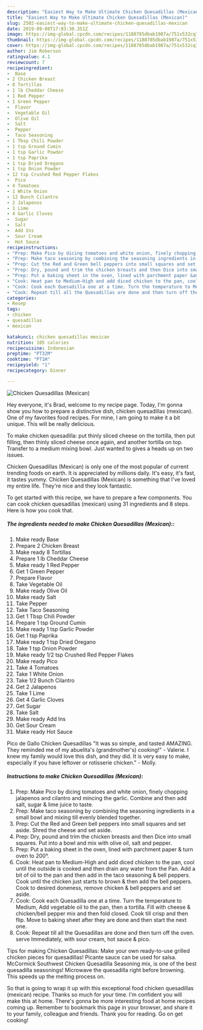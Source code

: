 ```yaml
---
description: "Easiest Way to Make Ultimate Chicken Quesadillas (Mexican)"
title: "Easiest Way to Make Ultimate Chicken Quesadillas (Mexican)"
slug: 2502-easiest-way-to-make-ultimate-chicken-quesadillas-mexican
date: 2019-09-08T17:03:30.351Z
image: https://img-global.cpcdn.com/recipes/1188785dbab1987a/751x532cq70/chicken-quesadillas-mexican-recipe-main-photo.jpg
thumbnail: https://img-global.cpcdn.com/recipes/1188785dbab1987a/751x532cq70/chicken-quesadillas-mexican-recipe-main-photo.jpg
cover: https://img-global.cpcdn.com/recipes/1188785dbab1987a/751x532cq70/chicken-quesadillas-mexican-recipe-main-photo.jpg
author: Jim Roberson
ratingvalue: 4.1
reviewcount: 7
recipeingredient:
-  Base
- 2 Chicken Breast
- 8 Tortillas
- 1 lb Cheddar Cheese
- 1 Red Pepper
- 1 Green Pepper
-  Flavor
-  Vegetable Oil
-  Olive Oil
-  Salt
-  Pepper
-  Taco Seasoning
- 1 Tbsp Chili Powder
- 1 tsp Ground Cumin
- 1 tsp Garlic Powder
- 1 tsp Paprika
- 1 tsp Dried Oregano
- 1 tsp Onion Powder
- 12 tsp Crushed Red Pepper Flakes
-  Pico
- 4 Tomatoes
- 1 White Onion
- 12 Bunch Cilantro
- 2 Jalapenos
- 1 Lime
- 4 Garlic Cloves
-  Sugar
-  Salt
-  Add Ins
-  Sour Cream
-  Hot Sauce
recipeinstructions:
- "Prep: Make Pico by dicing tomatoes and white onion, finely chopping jalapenos and cilantro and mincing the garlic. Combine and then add salt, sugar &amp; lime juice to taste."
- "Prep: Make taco seasoning by combining the seasoning ingredients in a small bowl and mixing till evenly blended together."
- "Prep: Cut the Red and Green bell peppers into small squares and set aside. Shred the cheese and set aside."
- "Prep: Dry, pound and trim the chicken breasts and then Dice into small squares. Put into a bowl and mix with olive oil, salt and pepper."
- "Prep: Put a baking sheet in the oven, lined with parchment paper &amp; turn oven to 200°."
- "Cook: Heat pan to Medium-High and add diced chicken to the pan, cool until the outside is cooked and then drain any water from the Pan. Add a bit of oil to the pan and then add in the taco seasoning &amp; bell peppers. Cook until the chicken just starts to brown &amp; then add the bell peppers. Cook to desired doneness, remove chicken &amp; bell peppers and set aside."
- "Cook: Cook each Quesadilla one at a time. Turn the temperature to Medium, Add vegetable oil to the pan, then a tortilla. Fill with cheese &amp; chicken/bell pepper mix and then fold closed. Cook till crisp and then flip. Move to baking sheet after they are done and then start the next one."
- "Cook: Repeat till all the Quesadillas are done and then turn off the oven. serve Immediately, with sour cream, hot sauce &amp; pico."
categories:
- Resep
tags:
- chicken
- quesadillas
- mexican

katakunci: chicken quesadillas mexican
nutrition: 105 calories
recipecuisine: Indonesian
preptime: "PT32M"
cooktime: "PT1H"
recipeyield: "1"
recipecategory: Dinner

---
```



![Chicken Quesadillas (Mexican)](https://img-global.cpcdn.com/recipes/1188785dbab1987a/751x532cq70/chicken-quesadillas-mexican-recipe-main-photo.jpg)

Hey everyone, it's Brad, welcome to my recipe page. Today, I'm gonna show you how to prepare a distinctive dish, chicken quesadillas (mexican). One of my favorites food recipes. For mine, I am going to make it a bit unique. This will be really delicious.

To make chicken quesadilla: put thinly sliced cheese on the tortilla, then put filling, then thinly sliced cheese once again, and another tortilla on top. Transfer to a medium mixing bowl. Just wanted to gives a heads up on two issues.

Chicken Quesadillas (Mexican) is only one of the most popular of current trending foods on earth. It is appreciated by millions daily. It's easy, it's fast, it tastes yummy. Chicken Quesadillas (Mexican) is something that I've loved my entire life. They're nice and they look fantastic.


To get started with this recipe, we have to prepare a few components. You can cook chicken quesadillas (mexican) using 31 ingredients and 8 steps. Here is how you cook that.

##### The ingredients needed to make Chicken Quesadillas (Mexican)::

1. Make ready  Base
1. Prepare 2 Chicken Breast
1. Make ready 8 Tortillas
1. Prepare 1 lb Cheddar Cheese
1. Make ready 1 Red Pepper
1. Get 1 Green Pepper
1. Prepare  Flavor
1. Take  Vegetable Oil
1. Make ready  Olive Oil
1. Make ready  Salt
1. Take  Pepper
1. Take  Taco Seasoning
1. Get 1 Tbsp Chili Powder
1. Prepare 1 tsp Ground Cumin
1. Make ready 1 tsp Garlic Powder
1. Get 1 tsp Paprika
1. Make ready 1 tsp Dried Oregano
1. Take 1 tsp Onion Powder
1. Make ready 1/2 tsp Crushed Red Pepper Flakes
1. Make ready  Pico
1. Take 4 Tomatoes
1. Take 1 White Onion
1. Take 1/2 Bunch Cilantro
1. Get 2 Jalapenos
1. Take 1 Lime
1. Get 4 Garlic Cloves
1. Get  Sugar
1. Take  Salt
1. Make ready  Add Ins
1. Get  Sour Cream
1. Make ready  Hot Sauce


Pico de Gallo Chicken Quesadillas &#34;It was so simple, and tasted AMAZING. They reminded me of my abuelita&#39;s (grandmother&#39;s) cooking!&#34; - Valerie. I knew my family would love this dish, and they did. It is very easy to make, especially if you have leftover or rotisserie chicken.&#34; - Molly. 

##### Instructions to make Chicken Quesadillas (Mexican):

1. Prep: Make Pico by dicing tomatoes and white onion, finely chopping jalapenos and cilantro and mincing the garlic. Combine and then add salt, sugar &amp; lime juice to taste.
1. Prep: Make taco seasoning by combining the seasoning ingredients in a small bowl and mixing till evenly blended together.
1. Prep: Cut the Red and Green bell peppers into small squares and set aside. Shred the cheese and set aside.
1. Prep: Dry, pound and trim the chicken breasts and then Dice into small squares. Put into a bowl and mix with olive oil, salt and pepper.
1. Prep: Put a baking sheet in the oven, lined with parchment paper &amp; turn oven to 200°.
1. Cook: Heat pan to Medium-High and add diced chicken to the pan, cool until the outside is cooked and then drain any water from the Pan. Add a bit of oil to the pan and then add in the taco seasoning &amp; bell peppers. Cook until the chicken just starts to brown &amp; then add the bell peppers. Cook to desired doneness, remove chicken &amp; bell peppers and set aside.
1. Cook: Cook each Quesadilla one at a time. Turn the temperature to Medium, Add vegetable oil to the pan, then a tortilla. Fill with cheese &amp; chicken/bell pepper mix and then fold closed. Cook till crisp and then flip. Move to baking sheet after they are done and then start the next one.
1. Cook: Repeat till all the Quesadillas are done and then turn off the oven. serve Immediately, with sour cream, hot sauce &amp; pico.


Tips for making Chicken Quesadillas: Make your own ready-to-use grilled chicken pieces for quesadillas! Picante sauce can be used for salsa. McCormick Southwest Chicken Quesadilla Seasoning mix, is one of the best quesadilla seasonings! Microwave the quesadilla right before browning. This speeds up the melting process on. 

So that is going to wrap it up with this exceptional food chicken quesadillas (mexican) recipe. Thanks so much for your time. I'm confident you will make this at home. There's gonna be more interesting food at home recipes coming up. Remember to bookmark this page in your browser, and share it to your family, colleague and friends. Thank you for reading. Go on get cooking!
